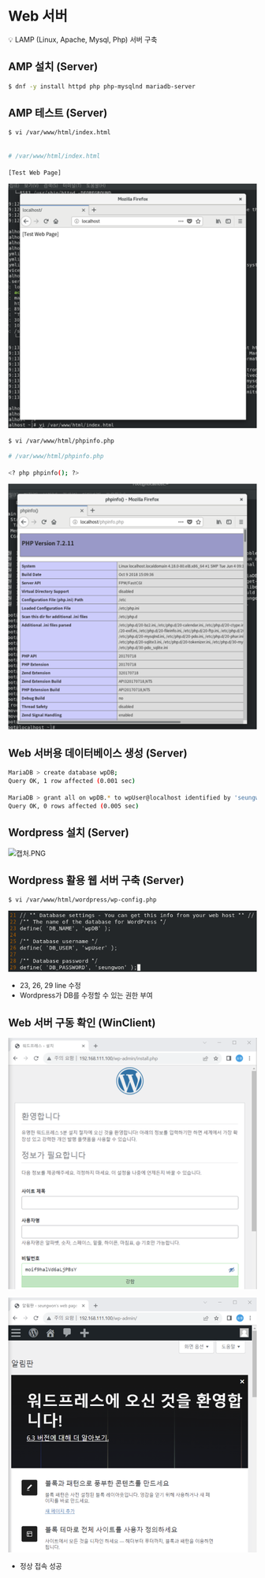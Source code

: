 # Web 서버

<aside>
💡 LAMP (Linux, Apache, Mysql, Php) 서버 구축

</aside>

## AMP 설치 (Server)

```bash
$ dnf -y install httpd php php-mysqlnd mariadb-server
```

## AMP 테스트 (Server)

```bash
$ vi /var/www/html/index.html
```

```bash

# /var/www/html/index.html

[Test Web Page]
```

![Screenshot 2023-08-18 at 15.35.45.png](https://github.com/seungwonbased/TIL/blob/main/Linux/assets/Screenshot_2023-08-18_at_15.35.45.png)

```bash
$ vi /var/www/html/phpinfo.php
```

```bash
# /var/www/html/phpinfo.php

<? php phpinfo(); ?>
```

![Screenshot 2023-08-18 at 15.36.14.png](https://github.com/seungwonbased/TIL/blob/main/Linux/assets/Screenshot_2023-08-18_at_15.36.14.png)

## Web 서버용 데이터베이스 생성 (Server)

```bash
MariaDB > create database wpDB;
Query OK, 1 row affected (0.001 sec)

MariaDB > grant all on wpDB.* to wpUser@localhost identified by 'seungwon';
Query OK, 0 rows affected (0.005 sec)
```

## Wordpress 설치 (Server)

![캡처.PNG](https://github.com/seungwonbased/TIL/blob/main/Linux/assets/%25EC%25BA%25A1%25EC%25B2%2598.png)

## Wordpress 활용 웹 서버 구축 (Server)

```bash
$ vi /var/www/html/wordpress/wp-config.php
```

![2.PNG](https://github.com/seungwonbased/TIL/blob/main/Linux/assets/2.png)

- 23, 26, 29 line 수정
- Wordpress가 DB를 수정할 수 있는 권한 부여

## Web 서버 구동 확인 (WinClient)

![Screenshot 2023-08-18 at 15.40.19.png](https://github.com/seungwonbased/TIL/blob/main/Linux/assets/Screenshot_2023-08-18_at_15.40.19.png)

![Screenshot 2023-08-18 at 15.40.42.png](https://github.com/seungwonbased/TIL/blob/main/Linux/assets/Screenshot_2023-08-18_at_15.40.42.png)

- 정상 접속 성공
